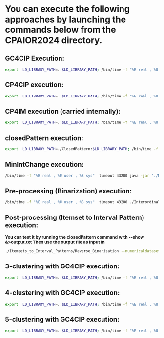 # You can execute the following approaches by launching the commands below from the CPAIOR2024 directory.



## GC4CIP Execution:
```bash
export  LD_LIBRARY_PATH=.:$LD_LIBRARY_PATH; /bin/time -f "%E real , %U user , %S sys"  timeout 43200 ./MyClosedConstraint --gc4cip-cpsolver DATA/<path of a dataset file finishing with _T.dat> <Absolute minimum support>
```

## CP4CIP execution: 

```bash
export  LD_LIBRARY_PATH=.:$LD_LIBRARY_PATH; /bin/time -f "%E real , %U user , %S sys"  timeout 43200 ./MyClosedConstraint --cp4cip-cpsolver DATA/<path of a dataset file finishing with _T.dat> <Absolute minimum support> 43200
```


## CP4IM execution (carried internally):
```bash
export  LD_LIBRARY_PATH=.:$LD_LIBRARY_PATH; /bin/time -f "%E real , %U user , %S sys"  timeout 43200 ./MyClosedConstraint --cp4im-cpsolver DATA/<path of a dataset file finishing with _T.dat> <absolute value for frequency> 43200
```

## closedPattern execution:
```bash
export  LD_LIBRARY_PATH=./ClosedPattern:$LD_LIBRARY_PATH; /bin/time -f "%E real , %U user , %S sys"  timeout 43200 ./ClosedPattern/pattern_closed-noavx --dataset ./DATA/<path of a dataset file finishing with _IS.dat> --fqmin <Absolute minimum support> [Optionnal --show]
```




## MinIntChange execution: 
```bash
/bin/time -f "%E real , %U user , %S sys"  timeout 43200 java -jar './MinIntChange.jar' 'DATA/<Choose a dataset file finishing with _T.dat>' <Absolute minimum support> ; echo "Exit status: $?"
```


## Pre-processing (Binarization) execution: 
```bash
/bin/time -f "%E real , %U user , %S sys"  timeout 43200 ./Interordinal_Scaling_Binarization/ISBinarization ./DATA/<path of a dataset file finishing with _T.dat> [Optional --show]
```
## Post-processing (Itemset to Interval Pattern) execution: 

**You can test it by running the closedPattern command with --show &>output.txt  Then use the output file as input in <path of a file containing itemsets obtained from closedPattern or CP4IM>**

```bash
./Itemsets_to_Interval_Patterns/Reverse_Binarisation --numericaldataset DATA/<path of a dataset file finishing with _T.dat> --itemsetsResult <path of a file containing itemsets obtained from closedPattern or CP4IM>
```

## 3-clustering with GC4CIP execution: 
```bash
export  LD_LIBRARY_PATH=.:$LD_LIBRARY_PATH; /bin/time -f "%E real , %U user , %S sys"  timeout 43200 ./Clustering_with_GC4CIP/3Clustering/Clustering_GC4CIP --gc4cip-cpsolver DATA/<path of a dataset file finishing with _T.dat> <Absolute frequency>
```

## 4-clustering with GC4CIP execution: 
```bash
export  LD_LIBRARY_PATH=.:$LD_LIBRARY_PATH; /bin/time -f "%E real , %U user , %S sys"  timeout 43200 ./Clustering_with_GC4CIP/4Clustering/Clustering_GC4CIP --gc4cip-cpsolver DATA/<path of a dataset file finishing with _T.dat> <Absolute frequency>
```

## 5-clustering with GC4CIP execution: 
```bash
export  LD_LIBRARY_PATH=.:$LD_LIBRARY_PATH; /bin/time -f "%E real , %U user , %S sys"  timeout 43200 ./Clustering_with_GC4CIP/5Clustering/Clustering_GC4CIP --gc4cip-cpsolver DATA/<Choose a dataset file finishing with _T.dat> <Absolute frequency>
```

